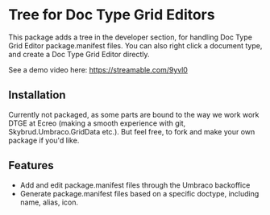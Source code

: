Tree for Doc Type Grid Editors
=========================

This package adds a tree in the developer section, for handling Doc Type Grid Editor package.manifest files. You can also right click a document type, and create a Doc Type Grid Editor directly.

See a demo video here: https://streamable.com/9yvl0


## Installation

Currently not packaged, as some parts are bound to the way we work work DTGE at Ecreo (making a smooth experience with git, Skybrud.Umbraco.GridData etc.). But feel free, to fork and make your own package if you'd like.

## Features

- Add and edit package.manifest files through the Umbraco backoffice
- Generate package.manifest files based on a specific doctype, including name, alias, icon.



